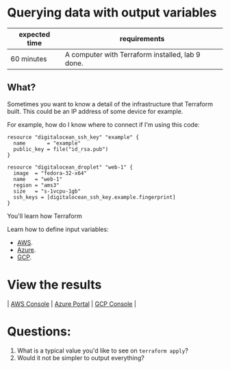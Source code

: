 # Querying data with output variables

|expected time|requirements                                    |
|-------------|------------------------------------------------|
|60 minutes   |A computer with Terraform installed, lab 9 done.|

## What?

Sometimes you want to know a detail of the infrastructure that Terraform built. This could be an IP address of some device for example.

For example, how do I know where to connect if I'm using this code:

```hcl
resource "digitalocean_ssh_key" "example" {
  name       = "example"
  public_key = file("id_rsa.pub")
}

resource "digitalocean_droplet" "web-1" {
  image  = "fedora-32-x64"
  name   = "web-1"
  region = "ams3"
  size   = "s-1vcpu-1gb"
  ssh_keys = [digitalocean_ssh_key.example.fingerprint]
}
```

You'll learn how Terraform

Learn how to define input variables:

- [AWS](https://learn.hashicorp.com/tutorials/terraform/aws-outputs?in=terraform/aws-get-started).
- [Azure](https://learn.hashicorp.com/tutorials/terraform/azure-outputs?in=terraform/azure-get-started).
- [GCP](https://learn.hashicorp.com/tutorials/terraform/google-cloud-platform-outputs?in=terraform/gcp-get-started).

# View the results

| [AWS Console](https://aws.amazon.com/console/) | [Azure Portal](https://portal.azure.com/#blade/HubsExtension/BrowseResourceGroups) | [GCP Console](https://console.cloud.google.com/) |

# Questions:

1. What is a typical value you'd like to see on `terraform apply`?
2. Would it not be simpler to output everything?
